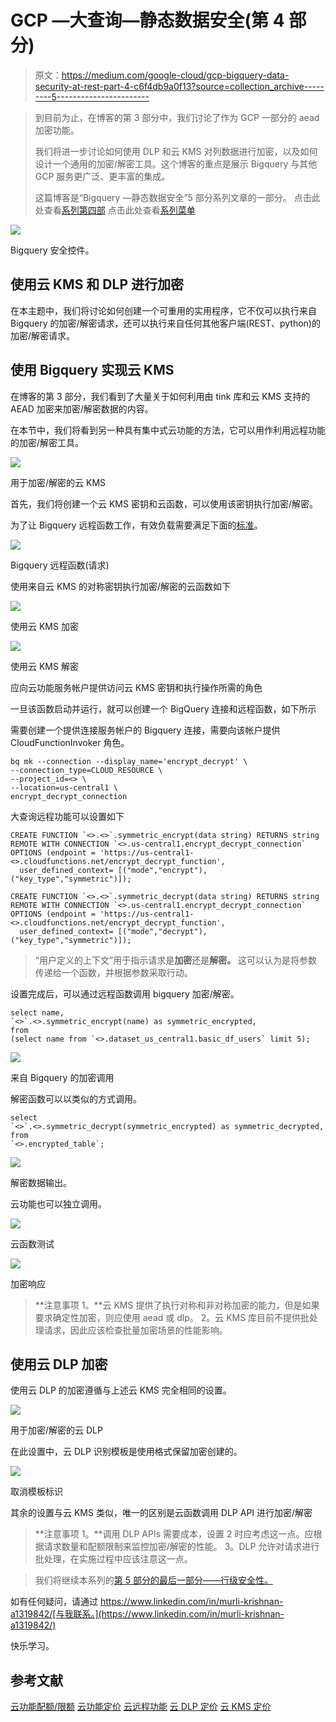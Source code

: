 # GCP —大查询—静态数据安全(第 4 部分)

> 原文：<https://medium.com/google-cloud/gcp-bigquery-data-security-at-rest-part-4-c6f4db9a0f13?source=collection_archive---------5----------------------->

> 到目前为止，在博客的第 3 部分中，我们讨论了作为 GCP 一部分的 aead 加密功能。
> 
> 我们将进一步讨论如何使用 DLP 和云 KMS 对列数据进行加密，以及如何设计一个通用的加密/解密工具。这个博客的重点是展示 Bigquery 与其他 GCP 服务更广泛、更丰富的集成。
> 
> 这篇博客是“Bigquery —静态数据安全”5 部分系列文章的一部分。
> 点击此处查看[系列第四部](/google-cloud/gcp-bigquery-data-security-at-rest-part-3-915ce0cff883)
> 点击此处查看[系列菜单](/google-cloud/gcp-bigquery-data-security-at-rest-series-menu-1e59e1793deb)

![](img/34cfaa93c06bdc8958cdbb3eff79f503.png)

Bigquery 安全控件。

## 使用云 KMS 和 DLP 进行加密

在本主题中，我们将讨论如何创建一个可重用的实用程序，它不仅可以执行来自 Bigquery 的加密/解密请求，还可以执行来自任何其他客户端(REST、python)的加密/解密请求。

## 使用 Bigquery 实现云 KMS

在博客的第 3 部分，我们看到了大量关于如何利用由 tink 库和云 KMS 支持的 AEAD 加密来加密/解密数据的内容。

在本节中，我们将看到另一种具有集中式云功能的方法，它可以用作利用远程功能的加密/解密工具。

![](img/1243a1b2056c27645527a8aad20b5d97.png)

用于加密/解密的云 KMS

首先，我们将创建一个云 KMS 密钥和云函数，可以使用该密钥执行加密/解密。

为了让 Bigquery 远程函数工作，有效负载需要满足下面的[标准](https://cloud.google.com/bigquery/docs/reference/standard-sql/remote-functions#input_format)。

![](img/c22c0b6254a59172af6b3fe3892a282b.png)

Bigquery 远程函数(请求)

使用来自云 KMS 的对称密钥执行加密/解密的云函数如下

![](img/763d28a449d847cccd9465e0d4bbf0a9.png)

使用云 KMS 加密

![](img/12019a2e4ca8980486c4fb557e2720c7.png)

使用云 KMS 解密

应向云功能服务帐户提供访问云 KMS 密钥和执行操作所需的角色

一旦该函数启动并运行，就可以创建一个 BigQuery 连接和远程函数，如下所示

需要创建一个提供连接服务帐户的 Bigquery 连接，需要向该帐户提供 CloudFunctionInvoker 角色。

```
bq mk --connection --display_name='encrypt_decrypt' \
--connection_type=CLOUD_RESOURCE \
--project_id=<> \
--location=us-central1 \
encrypt_decrypt_connection
```

大查询远程功能可以设置如下

```
CREATE FUNCTION `<>.<>`.symmetric_encrypt(data string) RETURNS string
REMOTE WITH CONNECTION `<>.us-central1.encrypt_decrypt_connection`
OPTIONS (endpoint = 'https://us-central1-<>.cloudfunctions.net/encrypt_decrypt_function',
  user_defined_context= [("mode","encrypt"), ("key_type","symmetric")]);

CREATE FUNCTION `<>.<>`.symmetric_decrypt(data string) RETURNS string
REMOTE WITH CONNECTION `<>.us-central1.encrypt_decrypt_connection`
OPTIONS (endpoint = 'https://us-central1-<>.cloudfunctions.net/encrypt_decrypt_function',
  user_defined_context= [("mode","decrypt"), ("key_type","symmetric")]);
```

> “用户定义的上下文”用于指示请求是**加密**还是**解密。** 这可以认为是将参数传递给一个函数，并根据参数采取行动。

设置完成后，可以通过远程函数调用 bigquery 加密/解密。

```
select name, 
`<>`.<>.symmetric_encrypt(name) as symmetric_encrypted,
from
(select name from `<>.dataset_us_central1.basic_df_users` limit 5);
```

![](img/448932d08179821cb2e2751d7befd912.png)

来自 Bigquery 的加密调用

解密函数可以以类似的方式调用。

```
select 
`<>`.<>.symmetric_decrypt(symmetric_encrypted) as symmetric_decrypted,
from 
`<>.encrypted_table`;
```

![](img/573ff78bd8c1bd704cbcf84163b16ad3.png)

解密数据输出。

云功能也可以独立调用。

![](img/6d2f3368a6c620debd73f036c1ba9832.png)

云函数测试

![](img/ea8653bdc11f112d06cf316cf5c0980b.png)

加密响应

> **注意事项
> 1。**云 KMS 提供了执行对称和非对称加密的能力，但是如果要求确定性加密，则应使用 aead 或 dlp。
> 2。云 KMS 库目前不提供批处理请求，因此应该检查批量加密场景的性能影响。

## 使用云 DLP 加密

使用云 DLP 的加密遵循与上述云 KMS 完全相同的设置。

![](img/5ecf4e3f5d7114b39ee7c6110e7b14c2.png)

用于加密/解密的云 DLP

在此设置中，云 DLP 识别模板是使用格式保留加密创建的。

![](img/be395a688269b6822b80b4d1ed8cd300.png)

取消模板标识

其余的设置与云 KMS 类似，唯一的区别是云函数调用 DLP API 进行加密/解密

> **注意事项
> 1。**调用 DLP APIs 需要成本，设置
> 2 时应考虑这一点。应根据请求数量和配额限制来监控加密/解密的性能。
> 3。DLP 允许对请求进行批处理，在实施过程中应该注意这一点。

> 我们将继续本系列的[第 5 部分的最后一部分——行级安全性。](/google-cloud/gcp-bigquery-data-security-at-rest-part-5-965caba934ea)

如有任何疑问，请通过 https://www.linkedin.com/in/murli-krishnan-a1319842/[与我联系。](https://www.linkedin.com/in/murli-krishnan-a1319842/)

快乐学习。

## **参考文献**

[云功能配额/限额](https://cloud.google.com/functions/quotas)
[云功能定价](https://cloud.google.com/functions/pricing)
[云远程功能](https://cloud.google.com/bigquery/docs/reference/standard-sql/remote-functions)
[云 DLP 定价](https://cloud.google.com/dlp/pricing)
[云 KMS 定价](https://cloud.google.com/kms/pricing)